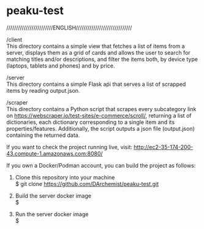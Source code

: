 # peaku-test

////////////////////////ENGLISH/////////////////////////////

/client \
This directory contains a simple view that fetches a list of items from a server, displays them as a grid of cards and allows the user to search for
matching titles and/or descriptions, and filter the items both, by device type (laptops, tablets and phones) and by price.

/server \
This directory contains a simple Flask aṕi that serves a list of scrapped items by reading output.json.

/scraper \
This directory contains a Python script that scrapes every subcategory link on https://webscraper.io/test-sites/e-commerce/scroll/, returning a list of
dictionaries, each dictionary corresponding to a single item and its properties/features. Additionally, the script outputs a json file (output.json) containing the returned
data.

If you want to check the project running live, visit: http://ec2-35-174-200-43.compute-1.amazonaws.com:8080/

If you own a Docker/Podman account, you can build the project as follows:

1. Clone this repository into your machine \
$ git clone https://github.com/DArchemist/peaku-test.git

2. Build the server docker image \
$ 

3. Run the server docker image \
$




